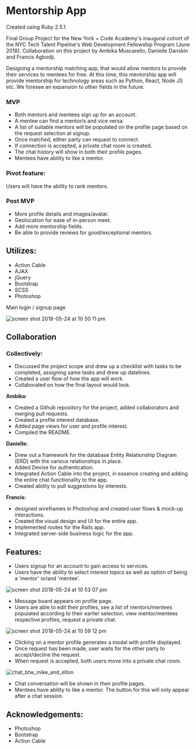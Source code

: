 # **Mentorship App**
Created using Ruby 2.5.1

Final Group Project for the New York + Code Academy's inaugural cohort of the NYC Tech Talent Pipeline's Web Development Fellowship Program (June 2018).  Collaboration on this project by Ambika Muscarello, Danielle Danskin and Francis Agbodji.

Designing a mentorship matching app, that would allow mentors to provide their services to mentees for free.  At this time, this mentorship app will provide mentorship for technology areas such as Python, React, Node JS etc.  We foresee an expansion to other fields in the future.

### **MVP**
- Both mentors and mentees sign up for an account.
- A mentee can find a mentor/s and vice versa.
- A list of suitable mentors will be populated on the profile page based on the request selection at signup. 
- Once matched, either party can request to connect.
- If connection is accepted, a private chat room is created.
- The chat history will show in both their profile pages.
- Mentees have ability to like a mentor. 


### **Pivot** feature:
Users will have the ability to rank mentors.


### **Post** MVP
- More profile details and images/avatar.
- Geolocation for ease of in-person meet.
- Add more mentorship fields.
- Be able to provide reviews for good/exceptional mentors. 


## **Utilizes:**

- Action Cable
- AJAX
- jQuery
- Bootstrap
- SCSS
- Photoshop


Main login / signup page

![screen shot 2018-05-24 at 10 50 11 pm](https://user-images.githubusercontent.com/29616111/40547634-75e8aa02-6000-11e8-883b-64e952b41d26.png)


## **Collaboration**
### **Collectively:**

- Discussed the project scope and drew up a checklist with tasks to be completed, assigning same tasks and drew up datelines.
- Created a user flow of how the app will work. 
- Collaborated on how the final layout would look.


**Ambika:**

- Created a Github repository for the project, added collaborators and merging pull requests.
- Created a profile interest database.
- Added page views for user and profile interest.
- Compiled the README.

**Danielle:**

- Drew out a framework for the database Entity Relationship Diagram (ERD) with the various relationships in place.
- Added Devise for authentication.
- Integrated Action Cable into the project, in essence creating and adding the entire chat functionality to the app.
- Created ability to pull suggestions by interests.

**Francis:**

- designed wireframes in Photoshop and created user flows & mock-up interactions.
- Created the visual design and UI for the entire app.
- Implemented routes for the Rails app.
- Integrated server-side business logic for the app.



## **Features:**

- Users signup for an account to gain access to services.
- Users have the ability to select interest topics as well as option of being a 'mentor' or/and 'mentee'.

![screen shot 2018-05-24 at 10 53 07 pm](https://user-images.githubusercontent.com/29616111/40548053-9be0836e-6001-11e8-954b-9df900b6d4e0.png)

- Message board appears on profile page.
- Users are able to edit their profiles, see a list of mentors/mentees populated according to their earlier selection, view mentor/mentees respective profiles, request a private chat.

![screen shot 2018-05-24 at 10 59 12 pm](https://user-images.githubusercontent.com/29616111/40548194-06760fb4-6002-11e8-92e4-94f28b6343ac.png)

- Clicking on a mentor profile generates a modal with profile displayed.
- Once request has been made, user waits for the other party to accept/decline the request. 
- When request is accepted, both users move into a private chat room.

![chat_btw_mike_and_elton](https://user-images.githubusercontent.com/29616111/40560192-41db8028-6027-11e8-8f1e-2a7541f40ee7.png)

- Chat conversation will be shown in their profile pages.
- Mentees have ability to like a mentor. The button for this will only appear after a chat session.


## **Acknowledgements:**

- Photoshop
- Bootstrap
- Action Cable
